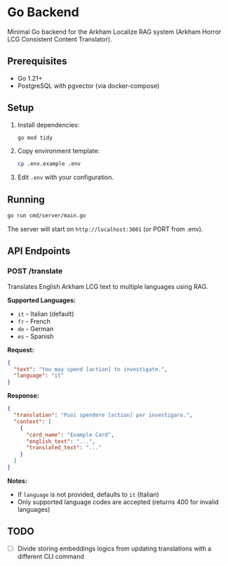 # Go Backend

Minimal Go backend for the Arkham Localize RAG system (Arkham Horror LCG Consistent Content Translator).

## Prerequisites

- Go 1.21+
- PostgreSQL with pgvector (via docker-compose)

## Setup

1. Install dependencies:
   ```bash
   go mod tidy
   ```

2. Copy environment template:
   ```bash
   cp .env.example .env
   ```

3. Edit `.env` with your configuration.

## Running

```bash
go run cmd/server/main.go
```

The server will start on `http://localhost:3001` (or PORT from .env).

## API Endpoints

### POST /translate

Translates English Arkham LCG text to multiple languages using RAG.

**Supported Languages:**
- `it` - Italian (default)
- `fr` - French
- `de` - German
- `es` - Spanish

**Request:**
```json
{
  "text": "You may spend [action] to investigate.",
  "language": "it"
}
```

**Response:**
```json
{
  "translation": "Puoi spendere [action] per investigare.",
  "context": [
    {
      "card_name": "Example Card",
      "english_text": "...",
      "translated_text": "..."
    }
  ]
}
```

**Notes:**
- If `language` is not provided, defaults to `it` (Italian)
- Only supported language codes are accepted (returns 400 for invalid languages)

## TODO

- [ ] Divide storing embeddings logics from updating translations with a different CLI command
